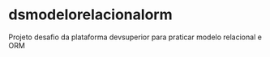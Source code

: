 # dsmodelorelacionalorm
Projeto desafio da plataforma devsuperior para praticar modelo relacional e ORM
